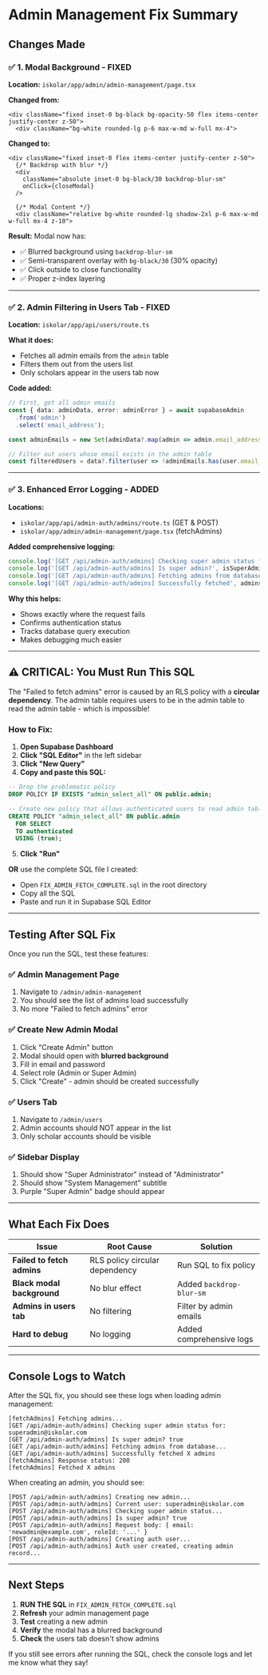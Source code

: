 # Admin Management Fix Summary

## Changes Made

### ✅ 1. Modal Background - FIXED
**Location:** `iskolar/app/admin/admin-management/page.tsx`

**Changed from:**
```tsx
<div className="fixed inset-0 bg-black bg-opacity-50 flex items-center justify-center z-50">
  <div className="bg-white rounded-lg p-6 max-w-md w-full mx-4">
```

**Changed to:**
```tsx
<div className="fixed inset-0 flex items-center justify-center z-50">
  {/* Backdrop with blur */}
  <div 
    className="absolute inset-0 bg-black/30 backdrop-blur-sm"
    onClick={closeModal}
  />
  
  {/* Modal Content */}
  <div className="relative bg-white rounded-lg shadow-2xl p-6 max-w-md w-full mx-4 z-10">
```

**Result:** Modal now has:
- ✅ Blurred background using `backdrop-blur-sm`
- ✅ Semi-transparent overlay with `bg-black/30` (30% opacity)
- ✅ Click outside to close functionality
- ✅ Proper z-index layering

---

### ✅ 2. Admin Filtering in Users Tab - FIXED
**Location:** `iskolar/app/api/users/route.ts`

**What it does:**
- Fetches all admin emails from the `admin` table
- Filters them out from the users list
- Only scholars appear in the users tab now

**Code added:**
```typescript
// First, get all admin emails
const { data: adminData, error: adminError } = await supabaseAdmin
  .from('admin')
  .select('email_address');

const adminEmails = new Set(adminData?.map(admin => admin.email_address) || []);

// Filter out users whose email exists in the admin table
const filteredUsers = data?.filter(user => !adminEmails.has(user.email_address)) || [];
```

---

### ✅ 3. Enhanced Error Logging - ADDED
**Locations:**
- `iskolar/app/api/admin-auth/admins/route.ts` (GET & POST)
- `iskolar/app/admin/admin-management/page.tsx` (fetchAdmins)

**Added comprehensive logging:**
```typescript
console.log('[GET /api/admin-auth/admins] Checking super admin status for:', user.email);
console.log('[GET /api/admin-auth/admins] Is super admin?', isSuperAdminUser);
console.log('[GET /api/admin-auth/admins] Fetching admins from database...');
console.log('[GET /api/admin-auth/admins] Successfully fetched', admins?.length || 0, 'admins');
```

**Why this helps:**
- Shows exactly where the request fails
- Confirms authentication status
- Tracks database query execution
- Makes debugging much easier

---

## ⚠️ CRITICAL: You Must Run This SQL

The "Failed to fetch admins" error is caused by an RLS policy with a **circular dependency**. The admin table requires users to be in the admin table to read the admin table - which is impossible!

### How to Fix:

1. **Open Supabase Dashboard**
2. **Click "SQL Editor"** in the left sidebar
3. **Click "New Query"**
4. **Copy and paste this SQL:**

```sql
-- Drop the problematic policy
DROP POLICY IF EXISTS "admin_select_all" ON public.admin;

-- Create new policy that allows authenticated users to read admin table
CREATE POLICY "admin_select_all" ON public.admin
  FOR SELECT 
  TO authenticated
  USING (true);
```

5. **Click "Run"**

**OR** use the complete SQL file I created:
- Open `FIX_ADMIN_FETCH_COMPLETE.sql` in the root directory
- Copy all the SQL
- Paste and run it in Supabase SQL Editor

---

## Testing After SQL Fix

Once you run the SQL, test these features:

### ✅ Admin Management Page
1. Navigate to `/admin/admin-management`
2. You should see the list of admins load successfully
3. No more "Failed to fetch admins" error

### ✅ Create New Admin Modal
1. Click "Create Admin" button
2. Modal should open with **blurred background**
3. Fill in email and password
4. Select role (Admin or Super Admin)
5. Click "Create" - admin should be created successfully

### ✅ Users Tab
1. Navigate to `/admin/users`
2. Admin accounts should NOT appear in the list
3. Only scholar accounts should be visible

### ✅ Sidebar Display
1. Should show "Super Administrator" instead of "Administrator"
2. Should show "System Management" subtitle
3. Purple "Super Admin" badge should appear

---

## What Each Fix Does

| Issue | Root Cause | Solution |
|-------|-----------|----------|
| **Failed to fetch admins** | RLS policy circular dependency | Run SQL to fix policy |
| **Black modal background** | No blur effect | Added `backdrop-blur-sm` |
| **Admins in users tab** | No filtering | Filter by admin emails |
| **Hard to debug** | No logging | Added comprehensive logs |

---

## Console Logs to Watch

After the SQL fix, you should see these logs when loading admin management:

```
[fetchAdmins] Fetching admins...
[GET /api/admin-auth/admins] Checking super admin status for: superadmin@iskolar.com
[GET /api/admin-auth/admins] Is super admin? true
[GET /api/admin-auth/admins] Fetching admins from database...
[GET /api/admin-auth/admins] Successfully fetched X admins
[fetchAdmins] Response status: 200
[fetchAdmins] Fetched X admins
```

When creating an admin, you should see:

```
[POST /api/admin-auth/admins] Creating new admin...
[POST /api/admin-auth/admins] Current user: superadmin@iskolar.com
[POST /api/admin-auth/admins] Checking super admin status...
[POST /api/admin-auth/admins] Is super admin? true
[POST /api/admin-auth/admins] Request body: { email: 'newadmin@example.com', roleId: '...' }
[POST /api/admin-auth/admins] Creating auth user...
[POST /api/admin-auth/admins] Auth user created, creating admin record...
```

---

## Next Steps

1. **RUN THE SQL** in `FIX_ADMIN_FETCH_COMPLETE.sql`
2. **Refresh** your admin management page
3. **Test** creating a new admin
4. **Verify** the modal has a blurred background
5. **Check** the users tab doesn't show admins

If you still see errors after running the SQL, check the console logs and let me know what they say!
